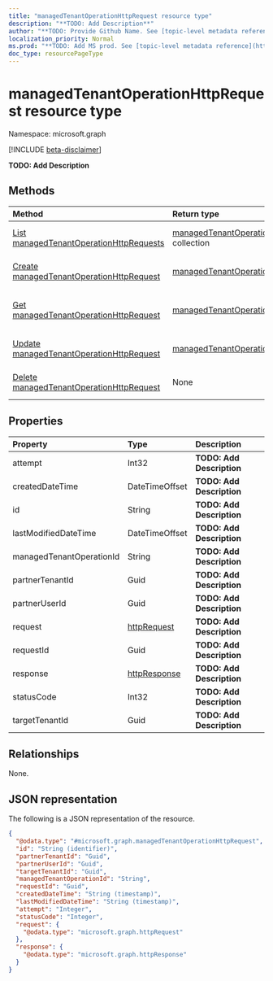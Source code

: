 ```yaml
---
title: "managedTenantOperationHttpRequest resource type"
description: "**TODO: Add Description**"
author: "**TODO: Provide Github Name. See [topic-level metadata reference](https://msgo.azurewebsites.net/add/document/guidelines/metadata.html#topic-level-metadata)**"
localization_priority: Normal
ms.prod: "**TODO: Add MS prod. See [topic-level metadata reference](https://msgo.azurewebsites.net/add/document/guidelines/metadata.html#topic-level-metadata)**"
doc_type: resourcePageType
---
```


# managedTenantOperationHttpRequest resource type

Namespace: microsoft.graph

[!INCLUDE [beta-disclaimer](../../includes/beta-disclaimer.md)]

**TODO: Add Description**

## Methods
|Method|Return type|Description|
|:---|:---|:---|
|[List managedTenantOperationHttpRequests](../api/managedtenantoperationhttprequest-list.md)|[managedTenantOperationHttpRequest](../resources/managedtenantoperationhttprequest.md) collection|Get a list of the [managedTenantOperationHttpRequest](../resources/managedtenantoperationhttprequest.md) objects and their properties.|
|[Create managedTenantOperationHttpRequest](../api/managedtenantoperationhttprequest-post-managedtenantoperationhttprequests.md)|[managedTenantOperationHttpRequest](../resources/managedtenantoperationhttprequest.md)|Create a new [managedTenantOperationHttpRequest](../resources/managedtenantoperationhttprequest.md) object.|
|[Get managedTenantOperationHttpRequest](../api/managedtenantoperationhttprequest-get.md)|[managedTenantOperationHttpRequest](../resources/managedtenantoperationhttprequest.md)|Read the properties and relationships of a [managedTenantOperationHttpRequest](../resources/managedtenantoperationhttprequest.md) object.|
|[Update managedTenantOperationHttpRequest](../api/managedtenantoperationhttprequest-update.md)|[managedTenantOperationHttpRequest](../resources/managedtenantoperationhttprequest.md)|Update the properties of a [managedTenantOperationHttpRequest](../resources/managedtenantoperationhttprequest.md) object.|
|[Delete managedTenantOperationHttpRequest](../api/managedtenantoperationhttprequest-delete.md)|None|Deletes a [managedTenantOperationHttpRequest](../resources/managedtenantoperationhttprequest.md) object.|

## Properties
|Property|Type|Description|
|:---|:---|:---|
|attempt|Int32|**TODO: Add Description**|
|createdDateTime|DateTimeOffset|**TODO: Add Description**|
|id|String|**TODO: Add Description**|
|lastModifiedDateTime|DateTimeOffset|**TODO: Add Description**|
|managedTenantOperationId|String|**TODO: Add Description**|
|partnerTenantId|Guid|**TODO: Add Description**|
|partnerUserId|Guid|**TODO: Add Description**|
|request|[httpRequest](../resources/httprequest.md)|**TODO: Add Description**|
|requestId|Guid|**TODO: Add Description**|
|response|[httpResponse](../resources/httpresponse.md)|**TODO: Add Description**|
|statusCode|Int32|**TODO: Add Description**|
|targetTenantId|Guid|**TODO: Add Description**|

## Relationships
None.

## JSON representation
The following is a JSON representation of the resource.
<!-- {
  "blockType": "resource",
  "keyProperty": "id",
  "@odata.type": "microsoft.graph.managedTenantOperationHttpRequest",
  "openType": true
}
-->
``` json
{
  "@odata.type": "#microsoft.graph.managedTenantOperationHttpRequest",
  "id": "String (identifier)",
  "partnerTenantId": "Guid",
  "partnerUserId": "Guid",
  "targetTenantId": "Guid",
  "managedTenantOperationId": "String",
  "requestId": "Guid",
  "createdDateTime": "String (timestamp)",
  "lastModifiedDateTime": "String (timestamp)",
  "attempt": "Integer",
  "statusCode": "Integer",
  "request": {
    "@odata.type": "microsoft.graph.httpRequest"
  },
  "response": {
    "@odata.type": "microsoft.graph.httpResponse"
  }
}
```

